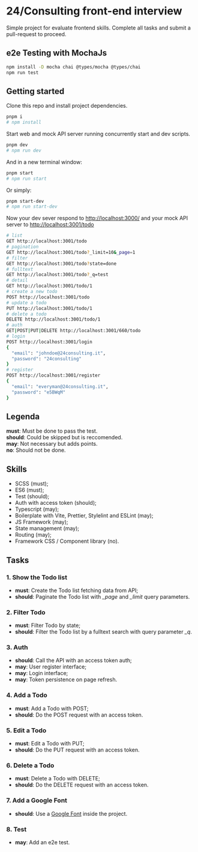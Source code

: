 # 24/Consulting front-end interview

Simple project for evaluate frontend skills. 
Complete all tasks and submit a pull-request to proceed.

## e2e Testing with MochaJs
```bash
npm install -D mocha chai @types/mocha @types/chai
npm run test
```

## Getting started
Clone this repo and install project dependencies.

```bash
pnpm i
# npm install
```
Start web and mock API server running concurrently start and dev scripts.

```bash
pnpm dev
# npm run dev
```
And in a new terminal window:

```bash
pnpm start
# npm run start
```

Or simply:

```bash
pnpm start-dev
# npm run start-dev
```

Now your dev sever respond to [http://localhost:3000/](http://localhost:3000/) and your mock API server to [http://localhost:3001/todo](http://localhost:3001/todo)

```bash
# list
GET http://localhost:3001/todo
# pagination
GET http://localhost:3001/todo?_limit=10&_page=1
# filter
GET http://localhost:3001/todo?state=done
# fulltext
GET http://localhost:3001/todo?_q=test
# detail
GET http://localhost:3001/todo/1 
# create a new todo
POST http://localhost:3001/todo 
# update a todo
PUT http://localhost:3001/todo/1 
# delete a todo
DELETE http://localhost:3001/todo/1
# auth
GET|POST|PUT|DELETE http://localhost:3001/660/todo
# login
POST http://localhost:3001/login
{
  "email": "johndoe@24consulting.it",
  "password": "24consulting"
}
# register
POST http://localhost:3001/register
{
  "email": "everyman@24consulting.it",
  "password": "e5BWqM"
}
```

## Legenda
__must__: Must be done to pass the test.\
__should__: Could be skipped but is reccomended.\
__may__: Not necessary but adds points.\
__no__: Should not be done.

## Skills 
- SCSS (must);
- ES6 (must);
- Test (should);
- Auth with access token (should);
- Typescript (may);
- Boilerplate with Vite, Prettier, Stylelint and ESLint (may);
- JS Framework (may);
- State management (may);
- Routing (may);
- Framework CSS / Component library (no).

## Tasks
### 1. Show the Todo list
- __must__: Create the Todo list fetching data from API;
- __should__: Paginate the Todo list with *_page* and *_limit* query parameters.

### 2. Filter Todo
- __must__: Filter Todo by state;
- __should__: Filter the Todo list by a fulltext search with query parameter *_q*.

### 3. Auth
- __should__: Call the API with an access token auth;
- __may__: User register interface;
- __may__: Login interface;
- __may__: Token persistence on page refresh.

### 4. Add a Todo
- __must__: Add a Todo with POST;
- __should__: Do the POST request with an access token.

### 5. Edit a Todo
- __must__: Edit a Todo with PUT;
- __should__: Do the PUT request with an access token.

### 6. Delete a Todo
- __must__: Delete a Todo with DELETE;
- __should__: Do the DELETE request with an access token.

### 7. Add a Google Font
- __should__: Use a [Google Font](https://fonts.google.com/) inside the project.

### 8. Test
- __may__: Add an e2e test.
